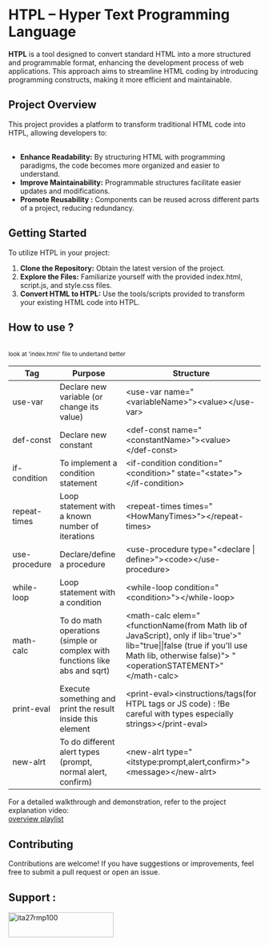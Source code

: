 # HTPL – Hyper Text Programming Language

<b>HTPL</b> is a tool designed to convert standard HTML into a more structured and programmable format, enhancing the development process of web applications. This approach aims to streamline HTML coding by introducing programming constructs, making it more efficient and maintainable.

<h2>Project Overview</h2>
This project provides a platform to transform traditional HTML code into HTPL, allowing developers to:
<br><br>
<ul>
  <li>
    <b>Enhance Readability:</b>
    By structuring HTML with programming paradigms, the code becomes more organized and easier to understand.
  </li>
  <li>
    <b>Improve Maintainability:</b>
   Programmable structures facilitate easier updates and modifications.
  </li>
  <li>
    <b>Promote Reusability :</b>
    Components can be reused across different parts of a project, reducing redundancy.
  </li>
</ul>

<h2>Getting Started</h2>

To utilize HTPL in your project:

<ol type='1'>
 <li>
   <b>Clone the Repository:</b>
   Obtain the latest version of the project.
 </li>
 <li>
   <b>Explore the Files:</b>
   Familiarize yourself with the provided index.html, script.js, and style.css files.
 </li>
 <li>
   <b>Convert HTML to HTPL:</b>
  Use the tools/scripts provided to transform your existing HTML code into HTPL.
 </li>
</ol>

<h2>How to use ?</h2><br>
<small>look at 'index.html' file to undertand better</small>
<table>
  <thead>
    <tr>
      <th>Tag</th>
      <th>Purpose</th>
      <th>Structure</th>
    </tr>
  </thead>
  <tbody>
    <tr>
      <td>use-var</td>
      <td>Declare new variable (or change its value)</td>
      <td>&lt;use-var name="&lt;variableName&gt;"&gt;&lt;value&gt;&lt;/use-var&gt;</td>
    </tr>
    <tr>
      <td>def-const</td>
      <td>Declare new constant</td>
      <td>&lt;def-const name="&lt;constantName&gt;"&gt;&lt;value&gt;&lt;/def-const&gt;</td>
    </tr>
    <tr>
      <td>if-condition</td>
      <td>To implement a condition statement</td>
      <td>&lt;if-condition condition="&lt;condition&gt;" state="&lt;state&gt;"&gt;&lt;/if-condition&gt;</td>
    </tr>
    <tr>
      <td>repeat-times</td>
      <td>Loop statement with a known number of iterations</td>
      <td>&lt;repeat-times times="&lt;HowManyTimes&gt;"&gt;&lt;/repeat-times&gt;</td>
    </tr>
    <tr>
      <td>use-procedure</td>
      <td>Declare/define a procedure</td>
      <td>&lt;use-procedure type="&lt;declare | define&gt;"&gt;&lt;code&gt;&lt;/use-procedure&gt;</td>
    </tr>
    <tr>
      <td>while-loop</td>
      <td>Loop statement with a condition</td>
      <td>&lt;while-loop condition="&lt;condition&gt;"&gt;&lt;/while-loop&gt;</td>
    </tr>
    <tr>
      <td>math-calc</td>
      <td>To do math operations (simple or complex with functions like abs and sqrt)</td>
      <td>&lt;math-calc elem="&lt;functionName(from Math lib of JavaScript), only if lib='true'&gt;" lib="true||false (true if you'll use Math lib, otherwise false)"&gt; "&lt;operationSTATEMENT&gt;" &lt;/math-calc&gt;</td>
    </tr>
    <tr>
      <td>print-eval</td>
      <td>Execute something and print the result inside this element</td>
      <td>&lt;print-eval&gt;&lt;instructions/tags(for HTPL tags or JS code) : !Be careful with types especially strings&gt;&lt;/print-eval&gt;</td>
    </tr>
    <tr>
      <td>new-alrt</td>
      <td>To do different alert types (prompt, normal alert, confirm)</td>
      <td>&lt;new-alrt type="&lt;itstype:prompt,alert,confirm&gt;"&gt;&lt;message&gt;&lt;/new-alrt&gt;</td>
    </tr>
  </tbody>
</table>

For a detailed walkthrough and demonstration, refer to the project explanation video: <br>
<a href="https://www.youtube.com/playlist?list=PLHWcjlt7orKatklEck5O4SWPp1t2mglyr">overview playlist</a> <br>

<h2>Contributing</h2>
Contributions are welcome! If you have suggestions or improvements, feel free to submit a pull request or open an issue.

<h2 align="left">Support :</h2>
<p><a href="https://ko-fi.com/ita27rmp100"> <img align="left" src="https://cdn.ko-fi.com/cdn/kofi3.png?v=3" height="50" width="210" alt="ita27rmp100" /></a></p><br><br>